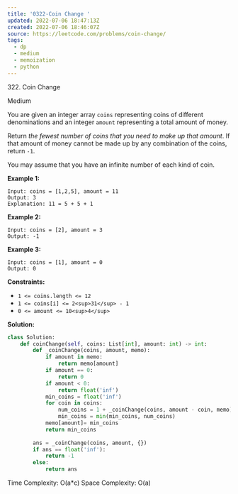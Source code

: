 ```yaml
---
title: '0322-Coin Change '
updated: 2022-07-06 18:47:13Z
created: 2022-07-06 18:46:07Z
source: https://leetcode.com/problems/coin-change/
tags:
  - dp
  - medium
  - memoization
  - python
---
```


322\. Coin Change

Medium

You are given an integer array `coins` representing coins of different denominations and an integer `amount` representing a total amount of money.

Return *the fewest number of coins that you need to make up that amount*. If that amount of money cannot be made up by any combination of the coins, return `-1`.

You may assume that you have an infinite number of each kind of coin.

**Example 1:**

```
Input: coins = [1,2,5], amount = 11
Output: 3
Explanation: 11 = 5 + 5 + 1

```

**Example 2:**

```
Input: coins = [2], amount = 3
Output: -1

```

**Example 3:**

```
Input: coins = [1], amount = 0
Output: 0

```

**Constraints:**

- `1 <= coins.length <= 12`
- `1 <= coins[i] <= 2<sup>31</sup> - 1`
- `0 <= amount <= 10<sup>4</sup>`

**Solution:**

```python
class Solution:
    def coinChange(self, coins: List[int], amount: int) -> int:
        def _coinChange(coins, amount, memo):
            if amount in memo:
                return memo[amount]
            if amount == 0:
                return 0
            if amount < 0:
                return float('inf')
            min_coins = float('inf')
            for coin in coins:
                num_coins = 1 + _coinChange(coins, amount - coin, memo)
                min_coins = min(min_coins, num_coins)
            memo[amount]= min_coins
            return min_coins
        
        ans = _coinChange(coins, amount, {})
        if ans == float('inf'):
            return -1
        else:
            return ans
```

Time Complexity: O(a*c)
Space Complexity: O(a)